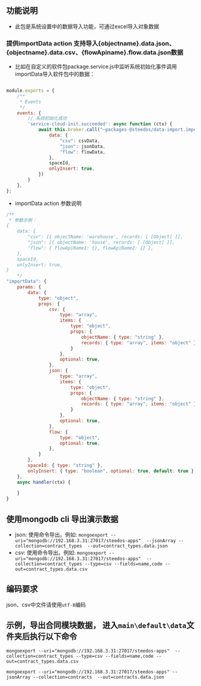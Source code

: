 <!--
 * @Author: sunhaolin@hotoa.com
 * @Date: 2021-10-21 09:57:01
 * @LastEditors: 孙浩林 sunhaolin@steedos.com
 * @LastEditTime: 2023-10-27 12:55:47
 * @Description: 
-->
## 功能说明
- 此包是系统设置中的数据导入功能，可通过excel导入对象数据

### 提供importData action 支持导入{objectname}.data.json、{objectname}.data.csv、{flowApiname}.flow.data.json数据

- 比如在自定义的软件包package.service.js中监听系统初始化事件调用importData导入软件包中的数据：

```js

module.exports = {
    /**
     * Events
     */
    events: {
        // 系统初始化成功
        'service-cloud-init.succeeded': async function (ctx) {
            await this.broker.call("~packages-@steedos/data-import.importData", {
                data: {
                    "csv": csvData,
                    "json": jsonData,
                    "flow": flowData,
                },
                spaceId,
                onlyInsert: true,
            })
        }
    },
};
```

- importData action 参数说明
```js
/**
 * 参数示例：
{
    data: {
        "csv": [{ objectName: 'warehouse', records: [ [Object] ]],
        "json": [{ objectName: 'house', records: [ [Object] ]],
        "flow": { flowApiName1: {}, flowApiName2: {} },
    },
    spaceId,
    onlyInsert: true,
}
    */
"importData": {
    params: {
        data: {
            type: "object",
            props: {
                csv: {
                    type: "array",
                    items: {
                        type: "object",
                        props: {
                            objectName: { type: "string" },
                            records: { type: "array", items: "object" },
                        }
                    },
                    optional: true,
                },
                json: {
                    type: "array",
                    items: {
                        type: "object",
                        props: {
                            objectName: { type: "string" },
                            records: { type: "array", items: "object" },
                        }
                    },
                    optional: true,
                },
                flow: {
                    type: "object",
                    optional: true,
                },
            }
        },
        spaceId: { type: "string" },
        onlyInsert: { type: "boolean", optional: true, default: true }, // 仅新增，在导入数据之前先检查，如果存在任意一条记录，则不执行导入，默认true，如果是false, 则如果存在则执行更新操作。
    },
    async handler(ctx) {
        
    }
}
```
## 使用mongodb cli 导出演示数据
- json: 使用命令导出。例如: `mongoexport --uri="mongodb://192.168.3.31:27017/steedos-apps"  --jsonArray --collection=contract_types  --out=contract_types.data.json`
- csv: 使用命令导出。例如: `mongoexport --uri="mongodb://192.168.3.31:27017/steedos-apps"  --collection=contract_types --type=csv --fields=name,code --out=contract_types.data.csv`

## 编码要求
json、csv中文件请使用`utf-8`编码

## 示例，导出合同模块数据， 进入`main\default\data`文件夹后执行以下命令
```
mongoexport --uri="mongodb://192.168.3.31:27017/steedos-apps"  --collection=contract_types --type=csv --fields=name,code --out=contract_types.data.csv

mongoexport --uri="mongodb://192.168.3.31:27017/steedos-apps" --jsonArray --collection=contracts  --out=contracts.data.json
```

